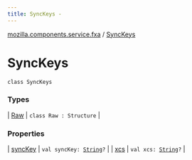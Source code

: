 ```yaml
---
title: SyncKeys - 
---
```


[mozilla.components.service.fxa](../index.html) / [SyncKeys](./index.html)

# SyncKeys

`class SyncKeys`

### Types

| [Raw](-raw/index.html) | `class Raw : Structure` |

### Properties

| [syncKey](sync-key.html) | `val syncKey: `[`String`](https://kotlinlang.org/api/latest/jvm/stdlib/kotlin/-string/index.html)`?` |
| [xcs](xcs.html) | `val xcs: `[`String`](https://kotlinlang.org/api/latest/jvm/stdlib/kotlin/-string/index.html)`?` |

